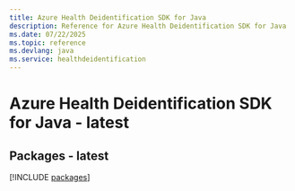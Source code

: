 ```yaml
---
title: Azure Health Deidentification SDK for Java
description: Reference for Azure Health Deidentification SDK for Java
ms.date: 07/22/2025
ms.topic: reference
ms.devlang: java
ms.service: healthdeidentification
---
```

# Azure Health Deidentification SDK for Java - latest
## Packages - latest
[!INCLUDE [packages](health-deidentification-index.md)]